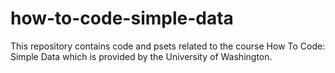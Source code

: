 # how-to-code-simple-data
This repository contains code and psets related to the course How To Code: Simple Data which is provided by the University of Washington. 
